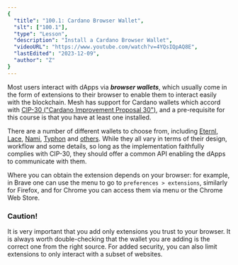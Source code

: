 ```yaml
---
{
  "title": "100.1: Cardano Browser Wallet",
  "slt": ["100.1"],
  "type": "Lesson",
  "description": "Install a Cardano Browser Wallet",
  "videoURL": "https://www.youtube.com/watch?v=4YQsIQpAQ8E",
  "lastEdited": "2023-12-09",
  "author": "Z"
}
---
```


Most users interact with dApps via **_browser wallets_**, which usually come in the form of extensions to their browser to enable them to interact easily with the blockchain. Mesh has support for Cardano wallets which accord with [CIP-30 ("Cardano Improvement Proposal 30")](https://cips.cardano.org/cip/CIP-0030), and a pre-requisite for this course is that you have at least one installed.

There are a number of different wallets to choose from, including [Eternl](https://eternl.io/), [Lace](https://www.lace.io/), [Nami](https://namiwallet.io/), [Typhon](https://typhonwallet.io/) and [others](https://docs.cardano.org/new-to-cardano/types-of-wallets/). While they all vary in terms of their design, workflow and some details, so long as the implementation faithfully complies with CIP-30, they should offer a common API enabling the dApps to communicate with them.

Where you can obtain the extension depends on your browser: for example, in Brave one can use the menu to go to `preferences > extensions`, similarly for Firefox, and for Chrome you can access them via menu or the Chrome Web Store.

### **Caution!**

It is very important that you add only extensions you trust to your browser. It is always worth double-checking that the wallet you are adding is the correct one from the right source. For added security, you can also limit extensions to only interact with a subset of websites.
